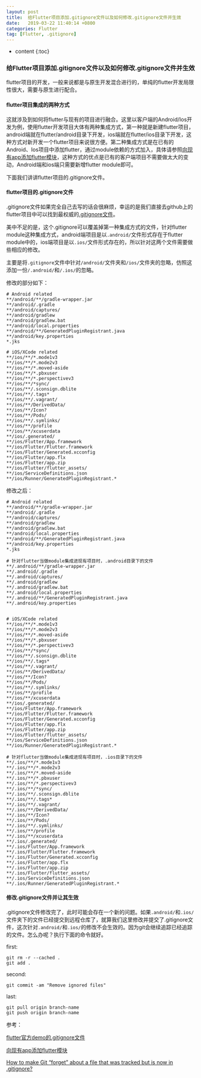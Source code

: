 ```yaml
---
layout: post
title:  给Flutter项目添加.gitignore文件以及如何修改.gitignore文件并生效
date:   2019-03-22 11:40:14 +0800
categories: Flutter
tag: [Flutter, .gitignore]
---
```


* content
{:toc}



### 给Flutter项目添加.gitignore文件以及如何修改.gitignore文件并生效

flutter项目的开发，一般来说都是与原生开发混合进行的，单纯的flutter开发局限性很大，需要与原生进行配合。

#### flutter项目集成的两种方式

这就涉及到如何将flutter与现有的项目进行融合。这里以客户端的Android/Ios开发为例，使用flutter开发项目大体有两种集成方式，第一种就是新建flutter项目，android端就在flutter/android目录下开发，ios端就在flutter/ios目录下开发，这种方式对新开发一个flutter项目来说很方便。第二种集成方式是在已有的Android、Ios项目中添加flutter，通过module依赖的方式加入，具体请参照[向现有app添加flutter模块](https://github.com/flutter/flutter/wiki/Add-Flutter-to-existing-apps)，这种方式的优点是已有的客户端项目不需要做太大的变动，Android端和ios端只需要新增flutter module即可。

下面我们讲讲flutter项目的.gitignore文件。

#### flutter项目的.gitignore文件

.gitignore文件如果完全自己去写的话会很麻烦，幸运的是我们直接去github上的flutter项目中可以找到最权威的[.gitignore文件](https://github.com/flutter/flutter/blob/master/.gitignore)。

美中不足的是，这个.gitignore可以覆盖掉第一种集成方式的文件，针对flutter module这种集成方式，android端项目是以`.android/`文件形式存在于flutter module中的，ios端项目是以`.ios/`文件形式存在的，所以针对这两个文件需要做些相应的修改。

主要是将`.gitignore`文件中针对`/android/`文件夹和`/ios/`文件夹的忽略，仿照这添加一份`/.android/`和`/.ios/`的忽略。

修改的部分如下：

```
# Android related
**/android/**/gradle-wrapper.jar
**/android/.gradle
**/android/captures/
**/android/gradlew
**/android/gradlew.bat
**/android/local.properties
**/android/**/GeneratedPluginRegistrant.java
**/android/key.properties
*.jks

# iOS/XCode related
**/ios/**/*.mode1v3
**/ios/**/*.mode2v3
**/ios/**/*.moved-aside
**/ios/**/*.pbxuser
**/ios/**/*.perspectivev3
**/ios/**/*sync/
**/ios/**/.sconsign.dblite
**/ios/**/.tags*
**/ios/**/.vagrant/
**/ios/**/DerivedData/
**/ios/**/Icon?
**/ios/**/Pods/
**/ios/**/.symlinks/
**/ios/**/profile
**/ios/**/xcuserdata
**/ios/.generated/
**/ios/Flutter/App.framework
**/ios/Flutter/Flutter.framework
**/ios/Flutter/Generated.xcconfig
**/ios/Flutter/app.flx
**/ios/Flutter/app.zip
**/ios/Flutter/flutter_assets/
**/ios/ServiceDefinitions.json
**/ios/Runner/GeneratedPluginRegistrant.*
```

修改之后：

```
# Android related
**/android/**/gradle-wrapper.jar
**/android/.gradle
**/android/captures/
**/android/gradlew
**/android/gradlew.bat
**/android/local.properties
**/android/**/GeneratedPluginRegistrant.java
**/android/key.properties
*.jks

# 针对flutter当做module集成进现有项目时，.android目录下的文件
**/.android/**/gradle-wrapper.jar
**/.android/.gradle
**/.android/captures/
**/.android/gradlew
**/.android/gradlew.bat
**/.android/local.properties
**/.android/**/GeneratedPluginRegistrant.java
**/.android/key.properties


# iOS/XCode related
**/ios/**/*.mode1v3
**/ios/**/*.mode2v3
**/ios/**/*.moved-aside
**/ios/**/*.pbxuser
**/ios/**/*.perspectivev3
**/ios/**/*sync/
**/ios/**/.sconsign.dblite
**/ios/**/.tags*
**/ios/**/.vagrant/
**/ios/**/DerivedData/
**/ios/**/Icon?
**/ios/**/Pods/
**/ios/**/.symlinks/
**/ios/**/profile
**/ios/**/xcuserdata
**/ios/.generated/
**/ios/Flutter/App.framework
**/ios/Flutter/Flutter.framework
**/ios/Flutter/Generated.xcconfig
**/ios/Flutter/app.flx
**/ios/Flutter/app.zip
**/ios/Flutter/flutter_assets/
**/ios/ServiceDefinitions.json
**/ios/Runner/GeneratedPluginRegistrant.*

# 针对flutter当做module集成进现有项目时，.ios目录下的文件
**/.ios/**/*.mode1v3
**/.ios/**/*.mode2v3
**/.ios/**/*.moved-aside
**/.ios/**/*.pbxuser
**/.ios/**/*.perspectivev3
**/.ios/**/*sync/
**/.ios/**/.sconsign.dblite
**/.ios/**/.tags*
**/.ios/**/.vagrant/
**/.ios/**/DerivedData/
**/.ios/**/Icon?
**/.ios/**/Pods/
**/.ios/**/.symlinks/
**/.ios/**/profile
**/.ios/**/xcuserdata
**/.ios/.generated/
**/.ios/Flutter/App.framework
**/.ios/Flutter/Flutter.framework
**/.ios/Flutter/Generated.xcconfig
**/.ios/Flutter/app.flx
**/.ios/Flutter/app.zip
**/.ios/Flutter/flutter_assets/
**/.ios/ServiceDefinitions.json
**/.ios/Runner/GeneratedPluginRegistrant.*
```

#### 修改.gitignore文件并让其生效
.gitignore文件修改完了，此时可能会存在一个新的问题。如果`.android/`和`.ios/`文件夹下的文件已经提交到远程仓库了，就算我们这里修改并提交了.gitignore文件，这次针对`.android/`和`.ios/`的修改不会生效的。因为git会继续追踪已经追踪的文件。怎么办呢？执行下面的命令就好。

first:

```
git rm -r --cached . 
git add .
```

second: 

```
git commit -am "Remove ignored files"
```

last:

```
git pull origin branch-name
git push origin branch-name
```


参考：

[flutter官方demo的.gitignore文件](https://github.com/flutter/flutter/blob/master/.gitignore)

[向现有app添加flutter模块](https://github.com/flutter/flutter/wiki/Add-Flutter-to-existing-apps)

[How to make Git “forget” about a file that was tracked but is now in .gitignore?](https://stackoverflow.com/questions/1274057/how-to-make-git-forget-about-a-file-that-was-tracked-but-is-now-in-gitignore/1274447#1274447)

